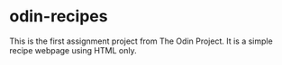 # odin-recipes
This is the first assignment project from The Odin Project. It is a simple recipe webpage using HTML only.